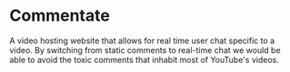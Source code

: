 # Commentate
A video hosting website that allows for real time user chat specific to a video. By switching from static comments to real-time chat we would be able to avoid the toxic comments that inhabit most of YouTube's videos.
